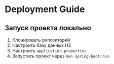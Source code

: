 # Deployment Guide

## Запуск проекта локально
1. Клонировать репозиторий
2. Настроить базу данных H2 
3. Настроить `application.properties`
4. Запустить проект через `mvn spring-boot:run` 


